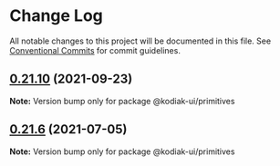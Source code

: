 # Change Log

All notable changes to this project will be documented in this file.
See [Conventional Commits](https://conventionalcommits.org) for commit guidelines.

## [0.21.10](https://github.com/skyverge/kodiak-ui/compare/@kodiak-ui/primitives@0.21.9...@kodiak-ui/primitives@0.21.10) (2021-09-23)

**Note:** Version bump only for package @kodiak-ui/primitives





## [0.21.6](https://github.com/skyverge/kodiak-ui/compare/@kodiak-ui/primitives@0.21.5...@kodiak-ui/primitives@0.21.6) (2021-07-05)

**Note:** Version bump only for package @kodiak-ui/primitives
